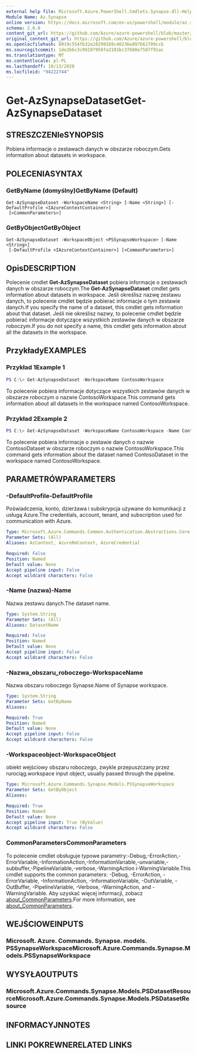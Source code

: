 ```yaml
---
external help file: Microsoft.Azure.PowerShell.Cmdlets.Synapse.dll-Help.xml
Module Name: Az.Synapse
online version: https://docs.microsoft.com/en-us/powershell/module/az.synapse/get-azsynapsedataset
schema: 2.0.0
content_git_url: https://github.com/Azure/azure-powershell/blob/master/src/Synapse/Synapse/help/Get-AzSynapseDataset.md
original_content_git_url: https://github.com/Azure/azure-powershell/blob/master/src/Synapse/Synapse/help/Get-AzSynapseDataset.md
ms.openlocfilehash: 8919c554fb32a102991b9c40236e897662709ccb
ms.sourcegitcommit: 1de2b6c3c99197958fa2101bc37680e7507f91ac
ms.translationtype: MT
ms.contentlocale: pl-PL
ms.lasthandoff: 10/13/2020
ms.locfileid: "94222744"
---
```

# <span data-ttu-id="bea33-101">Get-AzSynapseDataset</span><span class="sxs-lookup"><span data-stu-id="bea33-101">Get-AzSynapseDataset</span></span>

## <span data-ttu-id="bea33-102">STRESZCZENIe</span><span class="sxs-lookup"><span data-stu-id="bea33-102">SYNOPSIS</span></span>
<span data-ttu-id="bea33-103">Pobiera informacje o zestawach danych w obszarze roboczym.</span><span class="sxs-lookup"><span data-stu-id="bea33-103">Gets information about datasets in workspace.</span></span>

## <span data-ttu-id="bea33-104">POLECENIA</span><span class="sxs-lookup"><span data-stu-id="bea33-104">SYNTAX</span></span>

### <span data-ttu-id="bea33-105">GetByName (domyślny)</span><span class="sxs-lookup"><span data-stu-id="bea33-105">GetByName (Default)</span></span>
```
Get-AzSynapseDataset -WorkspaceName <String> [-Name <String>] [-DefaultProfile <IAzureContextContainer>]
 [<CommonParameters>]
```

### <span data-ttu-id="bea33-106">GetByObject</span><span class="sxs-lookup"><span data-stu-id="bea33-106">GetByObject</span></span>
```
Get-AzSynapseDataset -WorkspaceObject <PSSynapseWorkspace> [-Name <String>]
 [-DefaultProfile <IAzureContextContainer>] [<CommonParameters>]
```

## <span data-ttu-id="bea33-107">Opis</span><span class="sxs-lookup"><span data-stu-id="bea33-107">DESCRIPTION</span></span>
<span data-ttu-id="bea33-108">Polecenie cmdlet **Get-AzSynapseDataset** pobiera informacje o zestawach danych w obszarze roboczym.</span><span class="sxs-lookup"><span data-stu-id="bea33-108">The **Get-AzSynapseDataset** cmdlet gets information about datasets in workspace.</span></span>
<span data-ttu-id="bea33-109">Jeśli określisz nazwę zestawu danych, to polecenie cmdlet będzie pobierać informacje o tym zestawie danych.</span><span class="sxs-lookup"><span data-stu-id="bea33-109">If you specify the name of a dataset, this cmdlet gets information about that dataset.</span></span>
<span data-ttu-id="bea33-110">Jeśli nie określisz nazwy, to polecenie cmdlet będzie pobierać informacje dotyczące wszystkich zestawów danych w obszarze roboczym.</span><span class="sxs-lookup"><span data-stu-id="bea33-110">If you do not specify a name, this cmdlet gets information about all the datasets in the workspace.</span></span>

## <span data-ttu-id="bea33-111">Przykłady</span><span class="sxs-lookup"><span data-stu-id="bea33-111">EXAMPLES</span></span>

### <span data-ttu-id="bea33-112">Przykład 1</span><span class="sxs-lookup"><span data-stu-id="bea33-112">Example 1</span></span>
```powershell
PS C:\> Get-AzSynapseDataset -WorkspaceName ContosoWorkspace
```

<span data-ttu-id="bea33-113">To polecenie pobiera informacje dotyczące wszystkich zestawów danych w obszarze roboczym o nazwie ContosoWorkspace.</span><span class="sxs-lookup"><span data-stu-id="bea33-113">This command gets information about all datasets in the workspace named ContosoWorkspace.</span></span>

### <span data-ttu-id="bea33-114">Przykład 2</span><span class="sxs-lookup"><span data-stu-id="bea33-114">Example 2</span></span>
```powershell
PS C:\> Get-AzSynapseDataset -WorkspaceName ContosoWorkspace -Name ContosoDataset
```

<span data-ttu-id="bea33-115">To polecenie pobiera informacje o zestawie danych o nazwie ContosoDataset w obszarze roboczym o nazwie ContosoWorkspace.</span><span class="sxs-lookup"><span data-stu-id="bea33-115">This command gets information about the dataset named ContosoDataset in the workspace named ContosoWorkspace.</span></span>

## <span data-ttu-id="bea33-116">PARAMETRÓW</span><span class="sxs-lookup"><span data-stu-id="bea33-116">PARAMETERS</span></span>

### <span data-ttu-id="bea33-117">-DefaultProfile</span><span class="sxs-lookup"><span data-stu-id="bea33-117">-DefaultProfile</span></span>
<span data-ttu-id="bea33-118">Poświadczenia, konto, dzierżawa i subskrypcja używane do komunikacji z usługą Azure.</span><span class="sxs-lookup"><span data-stu-id="bea33-118">The credentials, account, tenant, and subscription used for communication with Azure.</span></span>

```yaml
Type: Microsoft.Azure.Commands.Common.Authentication.Abstractions.Core.IAzureContextContainer
Parameter Sets: (All)
Aliases: AzContext, AzureRmContext, AzureCredential

Required: False
Position: Named
Default value: None
Accept pipeline input: False
Accept wildcard characters: False
```

### <span data-ttu-id="bea33-119">-Name (nazwa)</span><span class="sxs-lookup"><span data-stu-id="bea33-119">-Name</span></span>
<span data-ttu-id="bea33-120">Nazwa zestawu danych.</span><span class="sxs-lookup"><span data-stu-id="bea33-120">The dataset name.</span></span>

```yaml
Type: System.String
Parameter Sets: (All)
Aliases: DatasetName

Required: False
Position: Named
Default value: None
Accept pipeline input: False
Accept wildcard characters: False
```

### <span data-ttu-id="bea33-121">-Nazwa_obszaru_roboczego</span><span class="sxs-lookup"><span data-stu-id="bea33-121">-WorkspaceName</span></span>
<span data-ttu-id="bea33-122">Nazwa obszaru roboczego Synapse.</span><span class="sxs-lookup"><span data-stu-id="bea33-122">Name of Synapse workspace.</span></span>

```yaml
Type: System.String
Parameter Sets: GetByName
Aliases:

Required: True
Position: Named
Default value: None
Accept pipeline input: False
Accept wildcard characters: False
```

### <span data-ttu-id="bea33-123">-Workspaceobject</span><span class="sxs-lookup"><span data-stu-id="bea33-123">-WorkspaceObject</span></span>
<span data-ttu-id="bea33-124">obiekt wejściowy obszaru roboczego, zwykle przepuszczany przez rurociąg.</span><span class="sxs-lookup"><span data-stu-id="bea33-124">workspace input object, usually passed through the pipeline.</span></span>

```yaml
Type: Microsoft.Azure.Commands.Synapse.Models.PSSynapseWorkspace
Parameter Sets: GetByObject
Aliases:

Required: True
Position: Named
Default value: None
Accept pipeline input: True (ByValue)
Accept wildcard characters: False
```

### <span data-ttu-id="bea33-125">CommonParameters</span><span class="sxs-lookup"><span data-stu-id="bea33-125">CommonParameters</span></span>
<span data-ttu-id="bea33-126">To polecenie cmdlet obsługuje typowe parametry:-Debug,-ErrorAction,-ErrorVariable,-InformationAction,-InformationVariable,-unvariable,-subbuffer,-PipelineVariable,-verbose,-WarningAction i-WarningVariable.</span><span class="sxs-lookup"><span data-stu-id="bea33-126">This cmdlet supports the common parameters: -Debug, -ErrorAction, -ErrorVariable, -InformationAction, -InformationVariable, -OutVariable, -OutBuffer, -PipelineVariable, -Verbose, -WarningAction, and -WarningVariable.</span></span> <span data-ttu-id="bea33-127">Aby uzyskać więcej informacji, zobacz [about_CommonParameters](http://go.microsoft.com/fwlink/?LinkID=113216).</span><span class="sxs-lookup"><span data-stu-id="bea33-127">For more information, see [about_CommonParameters](http://go.microsoft.com/fwlink/?LinkID=113216).</span></span>

## <span data-ttu-id="bea33-128">WEJŚCIOWE</span><span class="sxs-lookup"><span data-stu-id="bea33-128">INPUTS</span></span>

### <span data-ttu-id="bea33-129">Microsoft. Azure. Commands. Synapse. models. PSSynapseWorkspace</span><span class="sxs-lookup"><span data-stu-id="bea33-129">Microsoft.Azure.Commands.Synapse.Models.PSSynapseWorkspace</span></span>

## <span data-ttu-id="bea33-130">WYSYŁA</span><span class="sxs-lookup"><span data-stu-id="bea33-130">OUTPUTS</span></span>

### <span data-ttu-id="bea33-131">Microsoft.Azure.Commands.Synapse.Models.PSDatasetResource</span><span class="sxs-lookup"><span data-stu-id="bea33-131">Microsoft.Azure.Commands.Synapse.Models.PSDatasetResource</span></span>

## <span data-ttu-id="bea33-132">INFORMACYJN</span><span class="sxs-lookup"><span data-stu-id="bea33-132">NOTES</span></span>

## <span data-ttu-id="bea33-133">LINKI POKREWNE</span><span class="sxs-lookup"><span data-stu-id="bea33-133">RELATED LINKS</span></span>
